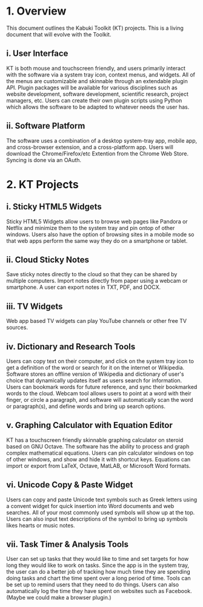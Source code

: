 # 1. Overview

This document outlines the Kabuki Toolkit (KT) projects. This is a living document that will evolve with the Toolkit.

## i. User Interface

KT is both mouse and touchscreen friendly, and users primarily interact with the software via a system tray icon, context menus, and widgets. All of the menus are customizable and skinnable through an extendable plugin API. Plugin packages will be available for various disciplines such as website development, software development, scientific research, project managers, etc. Users can create their own plugin scripts using Python which allows the software to be adapted to whatever needs the user has.

## ii. Software Platform

The software uses a combination of a desktop system-tray app, mobile app, and cross-browser  extension, and a cross-platform app. Users will download the Chrome/Firefox/etc Extention from the Chrome Web Store. Syncing is done via an OAuth.

# 2. KT Projects

## i. Sticky HTML5 Widgets

Sticky HTML5 Widgets allow users to browse web pages like Pandora or Netflix and minimize them to the system tray and pin ontop of other windows. Users also have the option of browsing sites in a mobile mode so that web apps perform the same way they do on a smartphone or tablet.

## ii. Cloud Sticky Notes

Save sticky notes directly to the cloud so that they can be shared by multiple computers. Import notes directly from paper using a webcam or smartphone. A user can export notes in TXT, PDF, and DOCX.

## iii. TV Widgets

Web app based TV widgets can play YouTube channels or other free TV sources.

## iv. Dictionary and Research Tools

Users can copy text on their computer, and click on the system tray icon to get a definition of the word or search for it on the internet or Wikipedia. Software stores an offline version of Wikipedia and dictionary of user's choice that dynamically updates itself as users search for information. Users can bookmark words for future reference, and sync their bookmarked words to the cloud. Webcam tool allows users to point at a word with their finger, or circle a paragraph, and software will automatically scan the word or paragraph(s), and define words and bring up search options.

## v. Graphing Calculator with Equation Editor

KT has a touchscreen friendly skinnable graphing calculator on steroid based on GNU Octave. The software has the ability to process and graph complex mathematical equations. Users can pin calculator windows on top of other windows, and show and hide it with shortcut keys. Equations can import or export from LaTeX, Octave, MatLAB, or Microsoft Word formats.

## vi. Unicode Copy & Paste Widget

Users can copy and paste Unicode text symbols such as Greek letters using a convent widget for quick insertion into Word documents and web searches.  All of your most commonly used symbols will show up at the top. Users can also input text descriptions of the symbol to bring up symbols likes hearts or music notes.

## vii. Task Timer & Analysis Tools

User can set up tasks that they would like to time and set targets for how long they would like to work on tasks. Since the app is in the system tray, the user can do a better job of tracking how much time they are spending doing tasks and chart the time spent over a long period of time. Tools can be set up to remind users that they need to do things. Users can also automatically log the time they have spent on websites such as Facebook. (Maybe we could make a browser plugin.)

